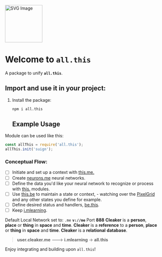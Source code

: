 <img src="https://suign.github.io/neurons.me/neurons_logo.png" alt="SVG Image" width="123" height="123" style="width123px; height:123px;">

# Welcome to `all.this`
A package to unify **`all.this`**.


## Import and use it in your project:
1. Install the package:
   ```bash
   npm i all.this
   ```

   ## Example Usage

Module can be used like this:

```javascript
const allThis = require('all.this');
allThis.init('suign');
```

### Conceptual Flow:
- [ ] Initiate and set up a context with [this.me.](https://www.npmjs.com/package/this.me)
- [ ] Create [neurons.me](https://www.neurons.me) neural networks.
- [ ] Define the data you'd like your neural network to recognize or process with [this.](https://www.neurons.me/this) modules.
- [ ] Use [this.be](https://www.npmjs.com/package/this.be) to maintain a state or context, - watching over the [PixelGrid](https://www.npmjs.com/package/this.pixel) and any other states you define for example.
- [ ] Define desired status and handlers, [be.this](https://www.npmjs.com/package/be.this).
- [ ] Keep [i.mlearning](https://www.npmjs.com/package/i.mlearning).

Default Local Network set to: `.me`
**`v://me`**
Port **888**
**Cleaker** is a **person**, **place** or **thing** in **space** and **time**.
**Cleaker** is a **reference** to a **person**, **place** or **thing** in **space** and **time**.
**Cleaker** is a **relational** **database**.

> **user.cleaker.me**  --->  **i.mlearning**  ->  **all.this**

Enjoy integrating and building upon `all.this`!



